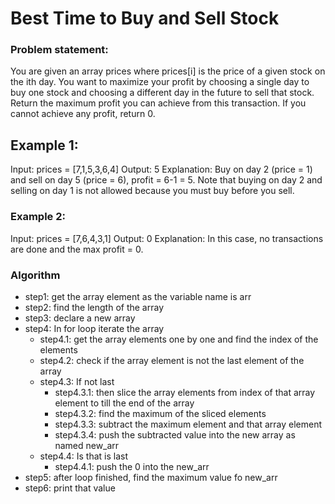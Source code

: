 
# Best Time to Buy and Sell Stock

### Problem statement:

You are given an array prices where prices[i] is the price of a given stock on the ith day.
You want to maximize your profit by choosing a single day to buy one stock and choosing a different day in the future to sell that stock.
Return the maximum profit you can achieve from this transaction. If you cannot achieve any profit, return 0.


## Example 1:

Input: prices = [7,1,5,3,6,4]
Output: 5
Explanation: Buy on day 2 (price = 1) and sell on day 5 (price = 6), profit = 6-1 = 5.
Note that buying on day 2 and selling on day 1 is not allowed because you must buy before you sell.

### Example 2:

Input: prices = [7,6,4,3,1]
Output: 0
Explanation: In this case, no transactions are done and the max profit = 0.


### Algorithm

- step1: get the array element as the variable name is arr
- step2: find the length of the array
- step3: declare a new array
- step4: In for loop iterate the array
    - step4.1: get the array elements one by one and find the index of the elements
    - step4.2: check if the array element is not the last element of the array
    - step4.3: If not last
        - step4.3.1:  then slice the array elements from index of that array element to till the end of the array
        - step4.3.2: find the maximum of the sliced elements
        - step4.3.3: subtract the maximum element and that array element
        - step4.3.4: push the subtracted value into the new array as named new_arr
    - step4.4: Is that is last
        - step4.4.1: push the 0 into the new_arr
- step5: after loop finished, find the maximum value fo new_arr
- step6: print that value
 